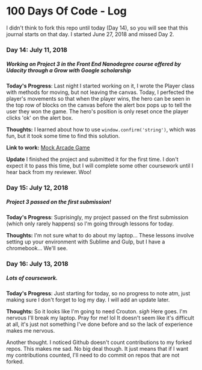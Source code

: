 # 100 Days Of Code - Log

I didn't think to fork this repo until today (Day 14), so you will see that this journal starts on that day. I started June 27, 2018 and missed Day 2.

### Day 14: July 11, 2018
##### Working on Project 3 in the Front End Nanodegree course offered by Udacity through a Grow with Google scholarship

**Today's Progress**: Last night I started working on it, I wrote the Player class with methods for moving, but not leaving the canvas. Today, I perfected the player's movements so that when the player wins, the hero can be seen in the top row of blocks on the canvas before the alert box pops up to tell the user they won the game. The hero's position is only reset once the player clicks 'ok' on the alert box.

**Thoughts:** I learned about how to use `window.confirm('string')`, which was fun, but it took some time to find this solution.

**Link to work:** [Mock Arcade Game](https://seleah.github.io/frontend-nanodegree-arcade-game/)

**Update** I finished the project and submitted it for the first time. I don't expect it to pass this time, but I will complete some other coursework until I hear back from my reviewer. Woo!

### Day 15: July 12, 2018
##### Project 3 passed on the first submission!

**Today's Progress**: Suprisingly, my project passed on the first submission (which only rarely happens) so I'm going through lessons for today.

**Thoughts:** I'm not sure what to do about my laptop... These lessons involve setting up your environment with Sublime and Gulp, but I have a chromebook... We'll see.

### Day 16: July 13, 2018
##### Lots of coursework.

**Today's Progress**: Just starting for today, so no progress to note atm, just making sure I don't forget to log my day. I will add an update later.

**Thoughts:** So it looks like I'm going to need Crouton. *sigh* Here goes. I'm nervous I'll break my laptop. Pray for me! lol It doesn't seem like it's difficult at all, it's just not something I've done before and so the lack of experience makes me nervous.

Another thought. I noticed Github doesn't count contributions to my forked repos. This makes me sad. No big deal though. It just means that if I want my contributions counted, I'll need to do commit on repos that are not forked.
